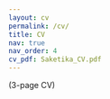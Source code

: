```yaml
---
layout: cv
permalink: /cv/
title: CV
nav: true
nav_order: 4
cv_pdf: Saketika_CV.pdf
---
```


(3-page CV)